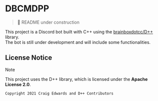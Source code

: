 # DBCMDPP

> 🚧 README under construction

This project is a Discord bot built with C++ using the [brainboxdotcc/D++](https://github.com/brainboxdotcc/DPP) library.  
The bot is still under development and will include some functionalities.

## License Notice
> [!NOTE]
> This project uses the D++ library, which is licensed under the **Apache License 2.0**.  

```text
Copyright 2021 Craig Edwards and D++ Contributors